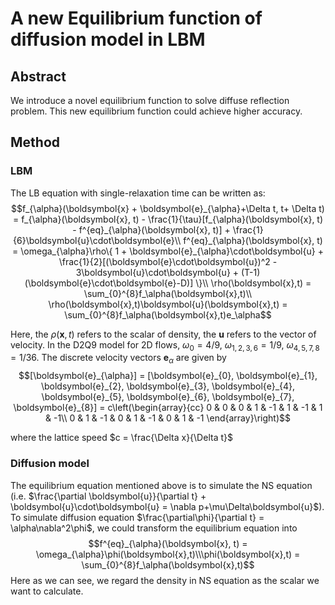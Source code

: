 # A new Equilibrium function of diffusion model in LBM
## Abstract
We introduce a novel equilibrium function to solve diffuse reflection problem. This new equilibrium function could achieve higher accuracy.

## Method
### LBM 
The LB equation with single-relaxation time can be written as:
$$f_{\alpha}(\boldsymbol{x} + \boldsymbol{e}_{\alpha}+\Delta t, t+ \Delta t) = f_{\alpha}(\boldsymbol{x}, t) - \frac{1}{\tau}[f_{\alpha}(\boldsymbol{x}, t) - f^{eq}_{\alpha}(\boldsymbol{x}, t)] + \frac{1}{6}\boldsymbol{u}\cdot\boldsymbol{e}\\
f^{eq}_{\alpha}(\boldsymbol{x}, t) = \omega_{\alpha}\rho\{ 1 + \boldsymbol{e}_{\alpha}\cdot\boldsymbol{u} + \frac{1}{2}[(\boldsymbol{e}\cdot\boldsymbol{u})^2 - 3\boldsymbol{u}\cdot\boldsymbol{u} + (T-1)(\boldsymbol{e}\cdot\boldsymbol{e}-D)] \}\\
\rho(\boldsymbol{x},t) = \sum_{0}^{8}f_\alpha(\boldsymbol{x},t)\\
\rho(\boldsymbol{x},t)\boldsymbol{u}(\boldsymbol{x},t) = \sum_{0}^{8}f_\alpha(\boldsymbol{x},t)e_\alpha$$

Here, the $\rho(\boldsymbol{x},t)$ refers to the scalar of density, the $\boldsymbol{u}$ refers to the vector of velocity. In the D2Q9 model for 2D flows, $\omega_0 = 4/9$, $\omega_{1,2,3,6} = 1/9$, $\omega_{4,5,7,8} = 1/36$. The discrete velocity vectors $\boldsymbol{e}_{\alpha}$ are given by
$$[\boldsymbol{e}_{\alpha}] = [\boldsymbol{e}_{0}, \boldsymbol{e}_{1}, \boldsymbol{e}_{2}, \boldsymbol{e}_{3}, \boldsymbol{e}_{4}, \boldsymbol{e}_{5}, \boldsymbol{e}_{6}, \boldsymbol{e}_{7}, \boldsymbol{e}_{8}] = c\left(\begin{array}{cc} 
0 & 0 & 0 & 1 & -1 & 1 & -1 & 1 & -1\\
0 & 1 & -1 & 0 & 1 & -1 & 0 & 1 & -1 
\end{array}\right)$$
<!-- cx = [0, 0, 0, 1, -1, 1, -1, 1, -1]
cy = [0, 1, -1, 0, 1, -1, 0, 1, -1] -->
where the lattice speed $c = \frac{\Delta x}{\Delta t}$

### Diffusion model
The equilibrium equation mentioned above is to simulate the NS equation (i.e. $\frac{\partial \boldsymbol{u}}{\partial t} + \boldsymbol{u}\cdot\boldsymbol{u} = \nabla p+\mu\Delta\boldsymbol{u}$). To simulate diffusion equation $\frac{\partial\phi}{\partial t} = \alpha\nabla^2\phi$, we could transform the equilibrium equation into $$f^{eq}_{\alpha}(\boldsymbol{x}, t) = \omega_{\alpha}\phi(\boldsymbol{x},t)\\\phi(\boldsymbol{x},t) = \sum_{0}^{8}f_\alpha(\boldsymbol{x},t)$$ Here as we can see, we regard the density in NS equation as the scalar we want to calculate.
